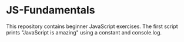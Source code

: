 # JS-Fundamentals
This repository contains beginner JavaScript exercises.
The first script prints "JavaScript is amazing" using a constant and console.log.
